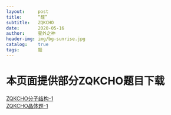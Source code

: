 ```yaml
---
layout:     post
title:      “醛”
subtitle:   ZQKCHO
date:       2020-05-16
author:     星外之神
header-img: img/bg-sunrise.jpg
catalog:    true
tags:       题
--- 
```


# 本页面提供部分ZQKCHO题目下载
[ZQKCHO分子结构-1](https://github.com/wszqkzqk/HMOcalculations/raw/master/ZQKCHO/ZQKCHO%E5%88%86%E5%AD%90%E7%BB%93%E6%9E%84-1.pdf)  
[ZQKCHO晶体题-1](https://github.com/wszqkzqk/HMOcalculations/raw/master/ZQKCHO/ZQKCHO%E6%99%B6%E4%BD%93-1.pdf)  

